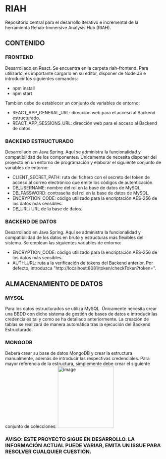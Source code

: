 # RIAH
Repositorio central para el desarrollo iterativo e incremental de la herramienta Rehab-Immersive Analysis Hub (RIAH).

## CONTENIDO
### FRONTEND
Desarrollado en React. Se encuentra en la carpeta riah-frontend. Para utilizarlo, es importante cargarlo en su editor, disponer de Node.JS e introducir los siguientes comandos:

* npm install
* npm start

También debe de establecer un conjunto de variables de entorno:

* REACT_APP_GENERAL_URL: dirección web para el acceso al Backend estructurado.
* REACT_APP_SESSIONS_URL: dirección web para el acceso al Backend de datos.

### BACKEND ESTRUCTURADO
Desarrollado en Java Spring. Aquí se administra la funcionalidad y compatibilidad de los componentes. Únicamente de necesita disponer del proyecto en un entorno de programación y elaborar el siguiente conjunto de variables de entorno:

* CLIENT_SECRET_PATH: ruta del fichero con el secreto del token de acceso al correo electrónico que emite los códigos de autenticación.
* DB_USERNAME: nombre del rol en la base de datos de MySQL.
* DB_PASSWORD: contraseña del rol en la base de datos de MySQL.
* ENCRYPTION_CODE: código utilizado para la encriptación AES-256 de los datos más sensibles.
* DB_URL: URL de la base de datos.

### BACKEND DE DATOS
Desarrollado en Java Spring. Aquí se administra la funcionalidad y compatibilidad de los datos en bruto y estructuras más flexibles del sistema. Se emplean las siguientes variables de entorno:

* ENCRYPTION_CODE: código utilizado para la encriptación AES-256 de los datos más sensibles.
* AUTH_URL: ruta a la verificación de tokens del Backend anterior. Por defecto, introduzca "http://localhost:8081/token/checkToken?token=".

## ALMACENAMIENTO DE DATOS
### MYSQL
Para los datos estructurados se utiliza MySQL. Únicamente necesita crear una BBDD con dicho sistema de gestión de bases de datos e introducir las credenciales tal y como se ha detallado anteriormente. La creación de tablas se realizará de manera automática tras la ejecución del Backend Estructurado.

### MONGODB
Deberá crear su base de datos MongoDB y crear la estructura manualmente, además de introducir las respectivas credenciales. Para mayor referencia de la estructura, simplemente debe crear el siguiente conjunto de colecciones:
<img width="180" height="200" alt="image" src="https://github.com/user-attachments/assets/1b2ec95f-e872-498f-9ff6-b96f41f43bf9" />

### AVISO: ESTE PROYECTO SIGUE EN DESARROLLO. LA INFORMACIÓN ACTUAL PUEDE VARIAR, EMITA UN ISSUE PARA RESOLVER CUALQUIER CUESTIÓN.
